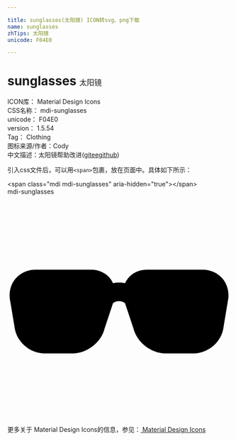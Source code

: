 ```yaml
---

title: sunglasses(太阳镜) ICON转svg、png下载
name: sunglasses
zhTips: 太阳镜
unicode: F04E0

---
```


# sunglasses  <small style="font-size: 60%;font-weight: 100">太阳镜</small>


<div class="detail-page">
<p>
<span>
ICON库：
<span class="badge-secondary badge">Material Design Icons</span> 
</span>
<br/>
<span>
CSS名称：
<span class="badge-secondary badge">mdi-sunglasses</span> 
</span>
<br/>
<span>
unicode：
<span class="badge-secondary badge">F04E0</span> 
</span>
<br/>
<span>
version：
<span class="badge-secondary badge">1.5.54</span> 
</span>
<br/>
<span>Tag：
<span class="badge-light badge">Clothing</span>
</span>
<br/>
<span>图标来源/作者：<span class="badge-light badge">Cody</span></span> 
<br/>
<span class="zh-detail">中文描述：<span class="badge-primary badge">太阳镜</span><span class="help-link"><span>帮助改进</span>(<a href="https://gitee.com/liuwave/icon-helper/edit/master/json/material/sunglasses.json" target="_blank" rel="noopener noreferrer">gitee</a><a href="https://github.com/liuwave/icon-helper/edit/master/json/material/sunglasses.json" target="_blank" rel="noopener noreferrer">github</a></span>)</span><br/>
</p>
</div>
<div class="alert alert-dark">
  <i class="mdi mdi-sunglasses mdi-48px"></i>
  <i class="mdi mdi-sunglasses mdi-36px"></i>
  <i class="mdi mdi-sunglasses mdi-24px"></i>
  <i class="mdi mdi-sunglasses mdi-18px"></i>
</div>
<div>
  <p>引入css文件后，可以用<code>&lt;span&gt;</code>包裹，放在页面中。具体如下所示：    
  </p>
  <div class="alert alert-primary" style="font-size: 14px">
    &lt;span class="mdi mdi-sunglasses" aria-hidden="true"&gt;&lt;/span&gt;
    <copy-btn content='<span class="mdi mdi-sunglasses" aria-hidden="true"></span>'></copy-btn>
  </div>
  <div class="alert alert-secondary">
    <i class="mdi mdi-sunglasses"
    style="font-size: 24px"
    aria-hidden="true"></i> mdi-sunglasses
    <copy-btn content="mdi-sunglasses" btn-title="复制图标名称"></copy-btn>
  </div>
</div>
<div id="svg" class="svg-wrap">
<svg xmlns="http://www.w3.org/2000/svg" viewBox="0 0 24 24"><path d="M7,17H4C2.38,17 0.96,15.74 0.76,14.14L0.26,11.15C0.15,10.3 0.39,9.5 0.91,8.92C1.43,8.34 2.19,8 3,8H9C9.83,8 10.58,8.35 11.06,8.96C11.17,9.11 11.27,9.27 11.35,9.45C11.78,9.36 12.22,9.36 12.64,9.45C12.72,9.27 12.82,9.11 12.94,8.96C13.41,8.35 14.16,8 15,8H21C21.81,8 22.57,8.34 23.09,8.92C23.6,9.5 23.84,10.3 23.74,11.11L23.23,14.18C23.04,15.74 21.61,17 20,17H17C15.44,17 13.92,15.81 13.54,14.3L12.64,11.59C12.26,11.31 11.73,11.31 11.35,11.59L10.43,14.37C10.07,15.82 8.56,17 7,17Z" /></svg>
</div>
<detail full-name='mdi-sunglasses'></detail>
    
<div><p>更多关于 Material Design Icons的信息，参见：<a target="_blank" href="https://iconhelper.cn/material.html"> Material Design Icons</a>
</p></div>
